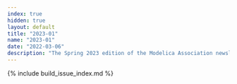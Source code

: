 ```yaml
---
index: true
hidden: true
layout: default
title: "2023-01"
name: "2023-01"
date: "2022-03-06"
description: "The Spring 2023 edition of the Modelica Association newsletter"
---
```


{% include build_issue_index.md %}
